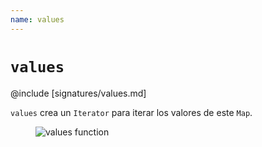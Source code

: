 ```yaml
---
name: values
---
```


# `values`

@include [signatures/values.md]

`values` crea un `Iterator` para iterar los valores de este `Map`.

<figure class="diagram">
  <img src="../images/values.svg" alt="values function">
  <!-- <figcaption class="diagram-desc"></figcaption> -->
</figure>
